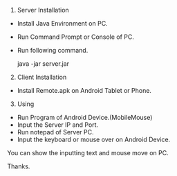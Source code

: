 1. Server Installation
- Install Java Environment on PC.
- Run Command Prompt or Console of PC.
- Run following command.
	
	java -jar server.jar

2. Client Installation
- Install Remote.apk on Android Tablet or Phone.

3. Using

- Run Program of Android Device.(MobileMouse)
- Input the Server IP and Port.
- Run notepad of Server PC.
- Input the keyboard or mouse over on Android Device.

You can show the inputting text and mouse move on PC.

Thanks.